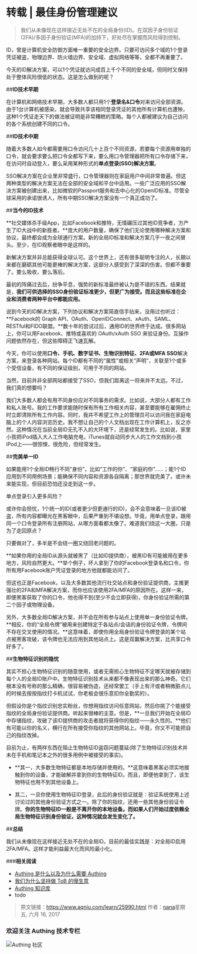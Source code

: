 # 转载 | 最佳身份管理建议

> 我们从未像现在这样接近无处不在的全局身份(ID)。在双因子身份验证(2FA)/多因子身份验证(MFA)的加持下，好处尽在掌握而风险得到控制。

<!-- more -->

ID，曾是计算机安全防御方面唯一重要的安全边界。只要可访问多个域的1个登录凭证被盗，物理边界、防火墙边界、安全域、虚拟网络等等，全都不再重要了。

今天的ID解决方案，可以1个凭证就访问成百上千个不同的安全域，但同时又保持处于整体风险很低的状态。这是怎么做到的呢？

##**ID技术早期**

在计算机和网络技术早期，大多数人都只用1个**登录名&口令**对来访问全部资源。由于1台计算机被感染，就会导致共享该相同登录凭证的其他所有计算机也遭殃，这种1个凭证走天下的做法被证明是非常糟糕的策略。每个人都被建议为自己访问的各个系统创建不同的口令。

##**ID技术中期**

随着大多数人如今都需要用口令访问几十上百个不同资源，若要每个资源用单独的口令，就会要求要么把口令全都写下来，要么用口令管理器把所有口令存储下来，在访问时自动登入，要么采用某种形式的**单点登录(SSO)解决方案**。

SSO解决方案在企业里非常盛行，口令管理器则在家庭用户中间非常普遍。但这两种类型的解决方案无法在全部的安全域和平台中适用。一些广泛应用的SSO解决方案被创建出来，比如微软的Passport服务和去中心化的OpenID标准。尽管全球采用的承诺很诱人，所有中期SSO解决方案没有一个真正成功了。

##**当今的ID技术**

**社交媒体杀手级App，比如Facebook和推特，无情碾压过其他ID竞争者，方产生了ID大战中的新胜者。**庞大的用户数量，确保了他们无论使用哪种解决方案和协议，最终都会成为全球通行方案。新的全局ID标准和解决方案几乎一夜之间冒头。至少，在ID观察者眼中是这样的。

新解决方案并非总能获得全球认可。这个世界上，还有很多聪明专注的人，长期以来都在磨砺其他可能更棒的解决方案，这部分人感受到了深深的伤害。但都不重要了。要么吸收，要么落后。

最初的阵痛过去后，纷争平息，强势的新标准最终被认为是不错的东西。结果就是，**我们可供选择的SSO身份验证标准更少，但更广为接受。而且这些标准在企业和消费者两种平台中都能应用。**

说到今天的ID解决方案，下列协议和解决方案简直信手拈来，没用过也听过：**Facebook的 Graph API、OAuth、OpenIDConnect、xAuth、SAML、RESTful和FIDO联盟。**数十年的尝试过后，通用ID的世界终于达成。很多网站上，你可以用Facebook、推特或喜欢的 OAuth/xAuth SSO 来验证身份。互操作问题依然存在，但这些障碍正飞速瓦解。

今天，你可以使用**口令、手机、数字证书、生物识别特征、2FA或MFA SSO**解决方案，来登录各种网站。每个ID都有不同的“属性”或相关“声明”，关联至1个或多个受信设备，有不同的保证级别，可用于不同的网站。

当然，目前并非全部网站都接受了SSO，但我们距离这一将来并不太远。不过，我们真的想要吗？

我们大多数人都会有用不同身份应对不同事务的需求。比如说，大部分人都有工作和私人账号。我的工作要求能随时保有所有工作相关内容，甚至要能够在雇佣终止时立即清除所有工作内容。同时，我并不希望工作上的管理员可以访问我在家庭电脑上的个人内容浏览历史。我不想让自己的个人文档出现在工作计算机上，反之亦然。这种情况在当前全局ID无孔不入的大环境下，还是经常发生的。比如说，家里小孩把iPod插入大人工作电脑充电，iTunes就自动同步大人的工作文档到小孩iPod上——很惊悚，很危险，但经常发生。

##**完美单一ID**

如果能用1个全局ID畅行不同“身份”，比如“工作的你”、“家庭的你”……；能1个ID应用到不同用例场景；能确保不同内容和资源各自隔离；那世界就完美了。或许未来能实现，但目前恐怕还没走到这一步。

单点登录引入更多风险？

或许你会担忧，1个统一的ID(或者更少但更通行的ID)，会不会意味着一旦该ID被盗，所有内容都曝光在黑客眼中，后果严重到不堪设想。毕竟，用单点登录，跟用同一个口令登录所有注册网站，从哪方面看都太像了。难道我们绕这一大圈，只是为了走回原点？

只要做对了，多半是不会绕一圈又绕回老问题的。

**如果你用的全局ID从源头就被黑了（比如ID提供商），被黑ID有可能被用在更多地方，风险自然更大。**举个例子，坏人拿到了你的Facebook登录名和口令，你所有用Facebook账户凭证登录的地方他就都能访问了。

但这也正是Facebook，以及大多数其他流行社交站点和身份验证提供商，主推更强壮的2FA和MFA解决方案，而你也应该使用2FA/MFA的原因所在。这样一来，即便黑客获取了你的口令，他也得不到(至少不会立即获得)，你身份验证所需的第二个因子或物理设备。

另外，大多数全局ID解决方案，并不会在所有参与站点上使用单一身份验证令牌。**相反，你的“全局令牌”被用来创建特定于各站点/会话的身份验证令牌，令牌间不存在交叉使用的情况。**这意味着，即使你用全局身份验证令牌登录的某个站点被黑客攻破，该令牌也无法应用到其他站点上。这是双赢解决方案，比共享口令好多了。

##**生物特征识别的隐忧**

其实不担心生物特征识别的随意使用，或者无需担心生物特征不定哪天就被存储到每个人的全局ID账户中。生物特征识别技术从来都不像表现出来的那么神奇。它们根本没有号称的那么精确，很容易被伪造，还经常罢工（手上有汗或者稍微脏点儿的时候去按按指纹打卡机试试，你老板会很乐意扣你全勤奖的）。

但假设你是个指纹识别忠实粉丝，你想用指纹访问任意网站，然后你挑了个能接受指纹的全局身份验证提供商。听起来很棒的主意。但是，**一旦我们开始在全局ID中存储指纹，攻破了该ID提供商的攻击者就将获得你的指纹——永久性的。**他们有可能以你的名义，横行在所有接受你指纹的其他网站上。毕竟，你又不可能把自己的指纹改掉。

目前为止，有两样东西在阻止生物特征ID盗窃问题蔓延(除了生物特征识别技术并未在手机和笔记本之外的很多用例中被接受的事实)。

* **其一，大多数生物特征都是本地存储并使用的。**这意味着黑客必须实地接触到你的设备，才能破解并拿到你的生物特征ID。而且，即便他拿到了，该生物特征也用不到其他设备上。

* 其二，一旦你使用生物特征ID登录，此后的身份验证就是：验证系统使用上述讨论过的其他身份验证方式之一。除了你的指纹，还用一些其他身份验证令牌。**你的生物特征ID一般是不离开你的本地设备。而如果人们开始过度依赖全局生物特征识别身份验证，这种情况就会发生变化了。**

##**总结**

我们从未像现在这样接近无处不在的全局ID。目前的最佳实践是：对全局ID启用2FA/MFA。这样才能利益最大化而风险最小化。



###**相关阅读**
* [Authing 是什么以及为什么需要 Authing](https://authing.cn/blog//Authing%E6%98%AF%E4%BB%80%E4%B9%88%E4%BB%A5%E5%8F%8A%E4%B8%BA%E4%BB%80%E4%B9%88%E9%9C%80%E8%A6%81Authing.html)
* [我们为什么坚持做 ToB 的慢生意](https://authing.cn/blog//我们为什么坚持做ToB的慢生意.html)
* [Authing 知识库](https://learn.authing.cn/authing/)
* todo

> 原文链接：https://www.aqniu.com/learn/25990.html  作者：[nana](https://www.aqniu.com/vip/nana)星期五, 六月 16, 2017

### 欢迎关注 Authing 技术专栏
![Authing 社区](https://cdn.authing.cn/blog/Authing_mini.jpg)